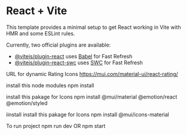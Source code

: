 # React + Vite

This template provides a minimal setup to get React working in Vite with HMR and some ESLint rules.

Currently, two official plugins are available:

- [@vitejs/plugin-react](https://github.com/vitejs/vite-plugin-react/blob/main/packages/plugin-react/README.md) uses [Babel](https://babeljs.io/) for Fast Refresh
- [@vitejs/plugin-react-swc](https://github.com/vitejs/vite-plugin-react-swc) uses [SWC](https://swc.rs/) for Fast Refresh

URL for dynamic Rating Icons
https://mui.com/material-ui/react-rating/

install this node modules
npm install

install this pakage for Icons
npm install @mui/material @emotion/react @emotion/styled

iinstall install this pakage for Icons
npm install @mui/icons-material

To run project
npm run dev OR npm start

